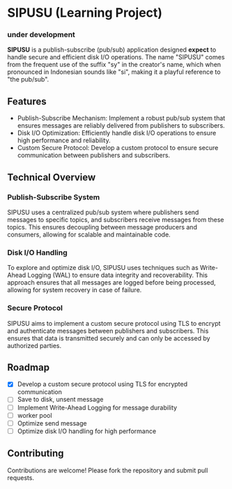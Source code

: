 # SIPUSU (Learning Project)

### under development

**SIPUSU** is a publish-subscribe (pub/sub) application designed **expect** to handle secure and efficient disk I/O operations. The name "SIPUSU" comes from the frequent use of the suffix "sy" in the creator's name, which when pronounced in Indonesian sounds like "si", making it a playful reference to "the pub/sub".

## Features

- Publish-Subscribe Mechanism: Implement a robust pub/sub system that ensures messages are reliably delivered from publishers to subscribers. 
- Disk I/O Optimization: Efficiently handle disk I/O operations to ensure high performance and reliability.
- Custom Secure Protocol: Develop a custom protocol to ensure secure communication between publishers and subscribers.

## Technical Overview
### Publish-Subscribe System

SIPUSU uses a centralized pub/sub system where publishers send messages to specific topics, and subscribers receive messages from these topics. This ensures decoupling between message producers and consumers, allowing for scalable and maintainable code.

### Disk I/O Handling

To explore and optimize disk I/O, SIPUSU uses techniques such as Write-Ahead Logging (WAL) to ensure data integrity and recoverability. This approach ensures that all messages are logged before being processed, allowing for system recovery in case of failure.

### Secure Protocol

SIPUSU aims to implement a custom secure protocol using TLS to encrypt and authenticate messages between publishers and subscribers. This ensures that data is transmitted securely and can only be accessed by authorized parties.

## Roadmap

- [x] Develop a custom secure protocol using TLS for encrypted communication
- [ ] Save to disk, unsent message
- [ ] Implement Write-Ahead Logging for message durability
- [ ] worker pool
- [ ] Optimize send message
- [ ] Optimize disk I/O handling for high performance

## Contributing

Contributions are welcome! Please fork the repository and submit pull requests.